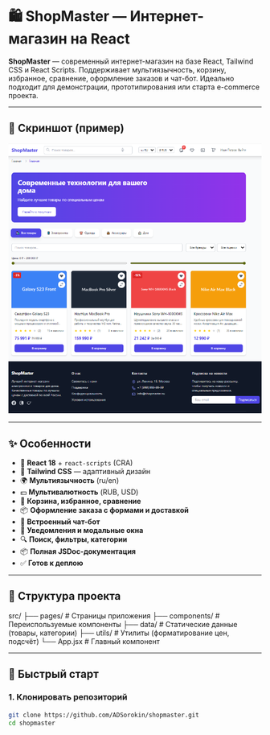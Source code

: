 # 🛍️ ShopMaster — Интернет-магазин на React

**ShopMaster** — современный интернет-магазин на базе React, Tailwind CSS и React Scripts. Поддерживает мультиязычность, корзину, избранное, сравнение, оформление заказов и чат-бот. Идеально подходит для демонстрации, прототипирования или старта e-commerce проекта.

---

## 📸 Скриншот (пример)


![Screenshot_3.png](docs/Screenshot_3.png)


---

## ✨ Особенности

- 🧩 **React 18** + `react-scripts` (CRA)
- 🎨 **Tailwind CSS** — адаптивный дизайн
- 🌍 **Мультиязычность** (ru/en)
- 💵 **Мультивалютность** (RUB, USD)
- 🛒 **Корзина, избранное, сравнение**
- 📦 **Оформление заказа с формами и доставкой**
- 💬 **Встроенный чат-бот**
- 🔔 **Уведомления и модальные окна**
- 🔍 **Поиск, фильтры, категории**
- 📦 **Полная JSDoc-документация**
- ✅ **Готов к деплою**

---

## 📁 Структура проекта
src/
├── pages/ # Страницы приложения
├── components/ # Переиспользуемые компоненты
├── data/ # Статические данные (товары, категории)
├── utils/ # Утилиты (форматирование цен, подсчёт)
└── App.jsx # Главный компонент

---

## 🚀 Быстрый старт

### 1. Клонировать репозиторий

```bash
git clone https://github.com/ADSorokin/shopmaster.git
cd shopmaster